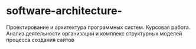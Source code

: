 # software-architecture-
Проектирование и архитектура программных систем. Курсовая работа. Анализ деятельности организации и комплекс структурных моделей процесса создания сайтов
